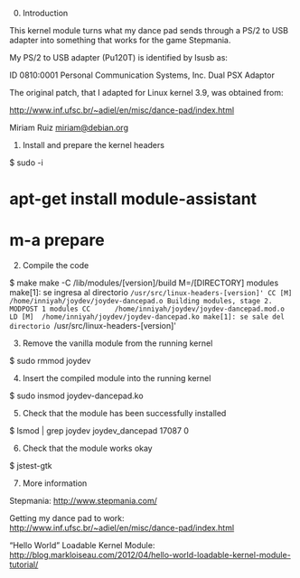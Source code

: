 0. Introduction

This kernel module turns what my dance pad sends through a PS/2 to USB adapter into something that works for the game Stepmania.

My PS/2 to USB adapter (Pu120T) is identified by lsusb as:

ID 0810:0001 Personal Communication Systems, Inc. Dual PSX Adaptor

The original patch, that I adapted for Linux kernel 3.9, was obtained from:

http://www.inf.ufsc.br/~adiel/en/misc/dance-pad/index.html

Miriam Ruiz <miriam@debian.org>


1. Install and prepare the kernel headers

$ sudo -i
# apt-get install module-assistant
# m-a prepare


2. Compile the code

$ make
make -C /lib/modules/[version]/build M=/[DIRECTORY] modules
make[1]: se ingresa al directorio `/usr/src/linux-headers-[version]'
  CC [M]  /home/inniyah/joydev/joydev-dancepad.o
  Building modules, stage 2.
  MODPOST 1 modules
  CC      /home/inniyah/joydev/joydev-dancepad.mod.o
  LD [M]  /home/inniyah/joydev/joydev-dancepad.ko
make[1]: se sale del directorio `/usr/src/linux-headers-[version]'


3. Remove the vanilla module from the running kernel

$ sudo rmmod joydev


4. Insert the compiled module into the running kernel

$ sudo insmod joydev-dancepad.ko


5. Check that the module has been successfully installed

$ lsmod | grep joydev
joydev_dancepad        17087  0 


6. Check that the module works okay

$ jstest-gtk 


7. More information

Stepmania:
http://www.stepmania.com/

Getting my dance pad to work:
http://www.inf.ufsc.br/~adiel/en/misc/dance-pad/index.html

“Hello World” Loadable Kernel Module:
http://blog.markloiseau.com/2012/04/hello-world-loadable-kernel-module-tutorial/
